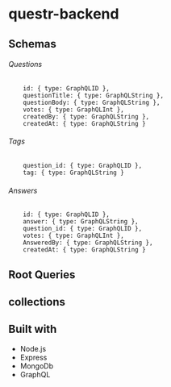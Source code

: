 # questr-backend


## Schemas

###### Questions
        id: { type: GraphQLID },
        questionTitle: { type: GraphQLString },
        questionBody: { type: GraphQLString },
        votes: { type: GraphQLInt },
        createdBy: { type: GraphQLString },
        createdAt: { type: GraphQLString }
        
###### Tags
        question_id: { type: GraphQLID },
        tag: { type: GraphQLString }

###### Answers
        id: { type: GraphQLID },
        answer: { type: GraphQLString },
        question_id: { type: GraphQLID },
        votes: { type: GraphQLInt },
        AnsweredBy: { type: GraphQLString },
        createdAt: { type: GraphQLString }


## Root Queries
  
## collections

## Built with

  - Node.js
  - Express
  - MongoDb
  - GraphQL
